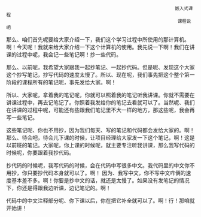                                                                    嵌入式课程
                                                                    课程说明
那么、咱们首先呢要给大家介绍一下，我们这个学习过程中所使用的那计算机。啊！今天呢！我就来给大家介绍一下这个计算机的使用。我先说一下啊！我们在讲课的过程中呢，我会记一些笔记啊！抄一些代码。

那么、以前呢，我希望大家跟我一起抄笔记、一起抄代码。但是呢、发现这个大家这个抄写笔记，抄写代码的速度太慢了。所以、现在呢，我们事先把这个整个第一阶段的课程所有的笔记呢，事先发给大家。啊！

所以、大家呢，拿着我的笔记呢，你就可以照着我的笔记听我讲课。你就不需要在讲课过程中，再去记笔记了。你照着我发给你的笔记去看就可以了。当然呢、我们在讲课的过程中呢，可能还有些跟我们笔记里不大一样的地方，那这些呢，我会再写一些笔记。

这些笔记呢、你也不用抄，因为我们每天、写的笔记和代码都会发给大家的。啊！那么、待会吧，待会儿下课的时候，让项目经理给大家发一下这个笔记，啊！这是以前班的笔记。大家呢，你上课的时候呢，就主要专注听我讲课，那么我写代码的时候呢，你要跟着我抄代码。

抄代码的时候呢，我写代码的时候，会在代码中写很多中文。我代码里的中文你不用抄，你只要抄代码本身就可以了。啊！
因为、我写中文，你不写中文咋俩的速度基本差不多。啊！你要是抄中文的话，就还是太慢了。如果没有发笔记的情况下，你还是得跟我边听课，边记笔记的。啊！

代码中的中文注释部分呢、你下课以后，你在把它补全就可以了。啊！行！那咱就开始讲！
